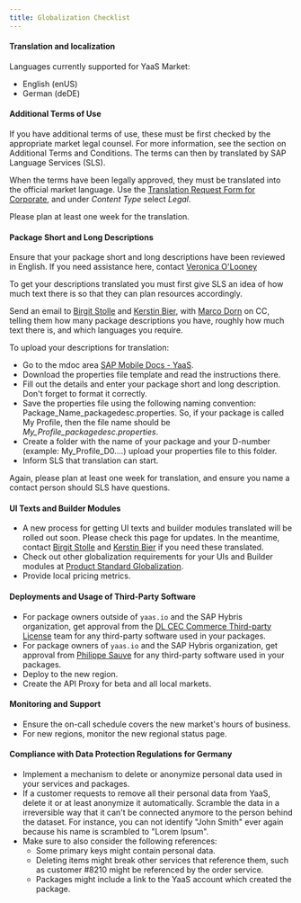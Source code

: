 ```yaml
---
title: Globalization Checklist
---
```


#### Translation and localization
Languages currently supported for YaaS Market:
* English (enUS)
* German (deDE)

#### Additional Terms of Use
If you have additional terms of use, these must be first checked by the appropriate market legal counsel. For more information, see the section on Additional Terms and Conditions.
The terms can then by translated by SAP Language Services (SLS).

When the terms have been legally approved, they must be translated into the official market language. Use the <a href=https://ted.wdf.sap.corp/CorporateRequest.aspx>Translation Request Form for Corporate</a>, and under *Content Type* select *Legal*.

Please plan at least one week for the translation.

#### Package Short and Long Descriptions
Ensure that your package short and long descriptions have been reviewed in English. If you need assistance here, contact <a href="mailto:veronica.o-looney@sap.com">Veronica O'Looney</a>

To get your descriptions translated you must first give SLS an idea of how much text there is so that they can plan resources accordingly.

Send an email to <a href="mailto:birgit.stolle@sap.com">Birgit Stolle</a> and <a href="mailto:kerstin.bier@sap.com">Kerstin Bier</a>, with <a href="mailto:marco.dorn@sap.com">Marco Dorn</a> on CC, telling them how many package descriptions you have, roughly how much text there is, and which languages you require.

To upload your descriptions for translation:
* Go to the mdoc area <a href="https://mdocs.sap.com/mcm/public/v1/open?shr=9sYUTStl7SIJprjwfzaEBwusKxaTtsX41u83s1qfAfU">SAP Mobile Docs - YaaS</a>.
* Download the properties file template and read the instructions there.
* Fill out the details and enter your package short and long description. Don't forget to format it correctly.
* Save the properties file using the following naming convention: Package_Name_packagedesc.properties. So, if your package is called My Profile, then the file name should be *My_Profile_packagedesc.properties*.
* Create a folder with the name of your package and your D-number (example: My_Profile_D0....) upload your properties file to this folder.
* Inform SLS that translation can start.

Again, please plan at least one week for translation, and ensure you name a contact person should SLS have questions.

#### UI Texts and Builder Modules

* A new process for getting UI texts and builder modules translated will be rolled out soon. Please check this page for updates. In the meantime, contact <a href="mailto:birgit.stolle@sap.com">Birgit Stolle</a> and <a href="mailto:kerstin.bier@sap.com">Kerstin Bier</a> if you need these translated.
* Check out other globalization requirements for your UIs and Builder modules at <a href="https://wiki.wdf.sap.corp/wiki/x/kZlIVg">Product Standard Globalization</a>.
* Provide local pricing metrics.

#### Deployments and Usage of Third-Party Software

* For package owners outside of `yaas.io` and the SAP Hybris organization, get approval from the <a href="mailto:DL_5744A46F7BCF84A4D900001E@exchange.sap.corp">DL CEC Commerce Third-party License</a> team for any third-party software used in your packages.
* For package owners of `yaas.io` and the SAP Hybris organization, get approval from <a href="mailto:phillippe.sauve@sap.com">Philippe Sauve</a> for any third-party software used in your packages.
* Deploy to the new region.</li>
* Create the API Proxy for beta and all local markets.

#### Monitoring and Support

* Ensure the on-call schedule covers the new market's hours of business.</li>
* For new regions, monitor the new regional status page.

#### Compliance with Data Protection Regulations for Germany
* Implement a mechanism to delete or anonymize personal data used in your services and packages.
* If a customer requests to remove all their personal data from YaaS, delete it or at least anonymize it automatically. Scramble the data in a irreversible way that it can't be connected anymore to the person behind the dataset. For instance, you can not identify "John Smith" ever again because his name is scrambled to "Lorem Ipsum".
* Make sure to also consider the following references:
  * Some primary keys might contain personal data.
  * Deleting items might break other services that reference them, such as customer #8210 might be referenced by the order service.
  * Packages might include a link to the YaaS account which created the package.

